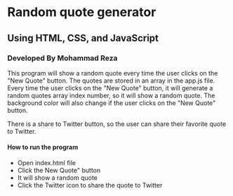# Random quote generator
## Using HTML, CSS, and JavaScript
### Developed By Mohammad Reza

This program will show a random quote every time the user clicks on the "New Quote" button. The quotes are stored in an array in the app.js file. Every time the user clicks on the "New Quote" button, it will generate a random quotes array index number, so it will show a random quote. The background color will also change if the user clicks on the "New Quote" button.

There is a share to Twitter button, so the user can share their favorite quote to Twitter.

#### How to run the program
* Open index.html file
* Click the New Quote" button
* It will show a random quote
* Click the Twitter icon to share the quote to Twitter  
